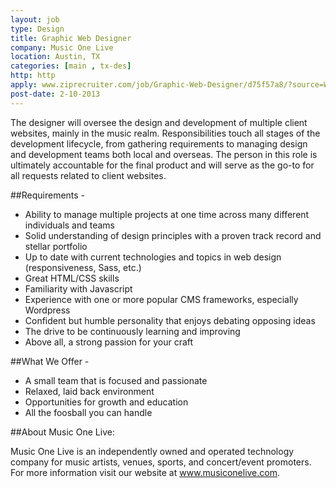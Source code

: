```yaml
---
layout: job
type: Design
title: Graphic Web Designer
company: Music One Live
location: Austin, TX
categories: [main , tx-des]
http: http
apply: www.ziprecruiter.com/job/Graphic-Web-Designer/d75f57a8/?source=WorkCreative.net
post-date: 2-10-2013
---
```


The designer will oversee the design and development of multiple client websites, mainly in the music realm.  Responsibilities touch all stages of the development lifecycle, from gathering requirements to managing design and development teams both local and overseas. The person in this role is ultimately accountable for the final product and will serve as the go-to for all requests related to client websites.
 
##Requirements -

* Ability to manage multiple projects at one time across many different  individuals and teams
* Solid understanding of design principles with a proven track record and stellar portfolio
* Up to date with current technologies and topics in web design (responsiveness, Sass, etc.)
* Great HTML/CSS skills
* Familiarity with Javascript
* Experience with one or more popular CMS frameworks, especially Wordpress
* Confident but humble personality that enjoys debating opposing ideas
* The drive to be continuously learning and improving
* Above all, a strong passion for your craft

##What We Offer -
 
* A small team that is focused and passionate
* Relaxed, laid back environment
* Opportunities for growth and education
* All the foosball you can handle

##About Music One Live:

Music One Live is an independently owned and operated technology company for music artists, venues, sports, and concert/event promoters. For more information visit our website at www.musiconelive.com.